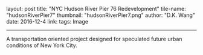 layout: post
title:  "NYC Hudson River Pier 76 Redevelopment"
tile-name: "hudsonRiverPier7"
thumbnail: "hudsonRiverPier7.png"
author: "D.K. Wang"
date:   2016-12-4
link:
tags: Image

 ---

A transportation oriented project designed for speculated future urban conditions of New York City.
